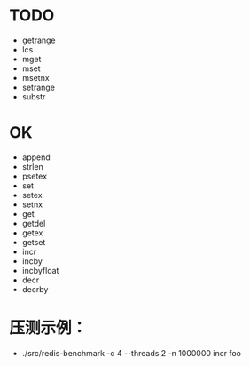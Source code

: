 # TODO


- getrange
- lcs
- mget
- mset
- msetnx
- setrange
- substr

# OK

- append
- strlen
- psetex
- set
- setex
- setnx
- get
- getdel
- getex
- getset
- incr
- incby
- incbyfloat
- decr
- decrby

# 压测示例：

- ./src/redis-benchmark -c 4 --threads 2 -n 1000000 incr foo